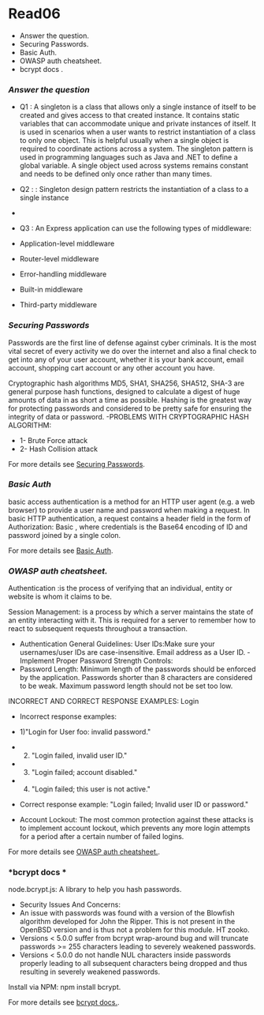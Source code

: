 # Read06
* Answer the question.
* Securing Passwords.
* Basic Auth.
* OWASP auth cheatsheet.
* bcrypt docs .

### *Answer the question*
- Q1 : A singleton is a class that allows only a single instance of itself to be created and gives 
access to that created instance. It contains static variables that can accommodate unique and private 
instances of itself. It is used in scenarios when a user wants to restrict instantiation of a class 
to only one object. This is helpful usually when a single object is required to coordinate actions 
across a system.
The singleton pattern is used in programming languages such as Java and .NET to define a global 
variable. A single object used across systems remains constant and needs to be defined only once 
rather than many times.

- Q2 : : Singleton design pattern restricts the instantiation of a class to a single instance
- 
- Q3 : An Express application can use the following types of middleware:

- Application-level middleware
- Router-level middleware
- Error-handling middleware
- Built-in middleware
- Third-party middleware

### *Securing Passwords*

Passwords are the first line of defense against cyber criminals. It is the most vital secret of every 
activity we do over the internet and also a final check to get into any of your user account, whether 
it is your bank account, email account, shopping cart account or any other account you have.

Cryptographic hash algorithms MD5, SHA1, SHA256, SHA512, SHA-3 are general purpose hash functions, 
designed to calculate a digest of huge amounts of data in as short a time as possible. Hashing is the 
greatest way for protecting passwords and considered to be pretty safe for ensuring the integrity of 
data or password.
-PROBLEMS WITH CRYPTOGRAPHIC HASH ALGORITHM:
- 1- Brute Force attack
- 2- Hash Collision attack

For more details see [Securing Passwords](https://thehackernews.com/2014/04/securing-passwords-with-bcrypt-hashing.html).

### *Basic Auth*
basic access authentication is a method for an HTTP user agent (e.g. a web browser) to provide a user 
name and password when making a request. In basic HTTP authentication, a request contains a header 
field in the form of Authorization: Basic <credentials>, where credentials is the Base64 encoding of 
ID and password joined by a single colon.

For more details see [Basic Auth](https://en.wikipedia.org/wiki/Basic_access_authentication).

### *OWASP auth cheatsheet.*
Authentication :is the process of verifying that an individual, entity or website is whom it claims 
to be.

Session Management: is a process by which a server maintains the state of an entity interacting with 
it. This is required for a server to remember how to react to subsequent requests throughout a 
transaction.
- Authentication General Guidelines:
User IDs:Make sure your usernames/user IDs are case-insensitive. 
Email address as a User ID.
-Implement Proper Password Strength Controls:
- Password Length:
Minimum length of the passwords should be enforced by the application. Passwords shorter than 8 
characters are considered to be weak.
Maximum password length should not be set too low.

INCORRECT AND CORRECT RESPONSE EXAMPLES:
Login
- Incorrect response examples:
- 1)"Login for User foo: invalid password."
- 2) "Login failed, invalid user ID."
- 3) "Login failed; account disabled."
- 4) "Login failed; this user is not active."
- Correct response example:
"Login failed; Invalid user ID or password."

- Account Lockout:
The most common protection against these attacks is to implement account lockout, which prevents any 
more login attempts for a period after a certain number of failed logins.


For more details see [OWASP auth cheatsheet.](https://cheatsheetseries.owasp.org/cheatsheets/Authentication_Cheat_Sheet.html).

### *bcrypt docs *
node.bcrypt.js: A library to help you hash passwords.
- Security Issues And Concerns:
- An issue with passwords was found with a version of the Blowfish algorithm developed for John the 
Ripper. This is not present in the OpenBSD version and is thus not a problem for this module. HT 
zooko.
- Versions < 5.0.0 suffer from bcrypt wrap-around bug and will truncate passwords >= 255 characters 
leading to severely weakened passwords.
- Versions < 5.0.0 do not handle NUL characters inside passwords properly leading to all subsequent 
characters being dropped and thus resulting in severely weakened passwords.

Install via NPM: npm install bcrypt.

For more details see [bcrypt docs.](https://www.npmjs.com/package/bcrypt).


